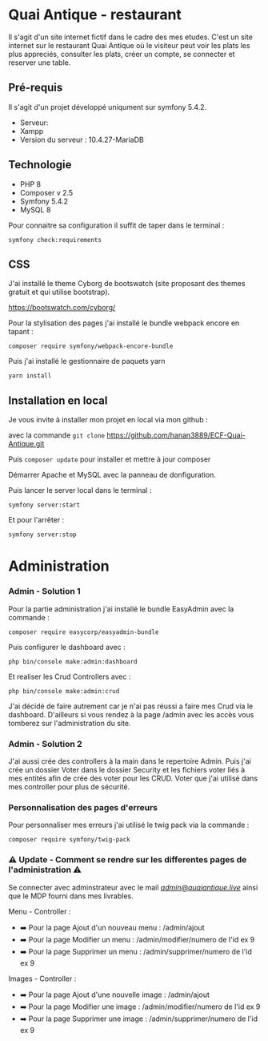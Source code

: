 # Quai Antique - restaurant

Il s'agit d'un site internet fictif dans le cadre des mes etudes.
C'est un site internet sur le restaurant Quai Antique où le visiteur peut voir les plats les plus appreciés, consulter les plats, créer un compte, se connecter et reserver une table.

## Pré-requis

Il s'agit d'un projet développé uniqument sur symfony 5.4.2.

- Serveur:
- Xampp
- Version du serveur : 10.4.27-MariaDB

## Technologie

- PHP 8
- Composer v 2.5
- Symfony 5.4.2
- MySQL 8

Pour connaitre sa configuration il suffit de taper dans le terminal :

`symfony check:requirements`

## CSS

J'ai installé le theme Cyborg de bootswatch (site proposant des themes gratuit et qui utilise bootstrap).

https://bootswatch.com/cyborg/

Pour la stylisation des pages j'ai installé le bundle webpack encore en tapant :

`composer require symfony/webpack-encore-bundle`

Puis j'ai installé le gestionnaire de paquets yarn

`yarn install`

## Installation en local

Je vous invite à installer mon projet en local via mon github :

avec la commande `git clone` https://github.com/hanan3889/ECF-Quai-Antique.git

Puis `composer update`
pour installer et mettre à jour composer

Démarrer Apache et MySQL avec la panneau de donfiguration.

Puis lancer le server local dans le terminal :

`symfony server:start`

Et pour l'arrêter :

`symfony server:stop`

# Administration

### Admin - Solution 1

Pour la partie administration j'ai installé le bundle EasyAdmin avec la commande :

`composer require easycorp/easyadmin-bundle`

Puis configurer le dashboard avec :

`php bin/console make:admin:dashboard`

Et realiser les Crud Controllers avec :

`php bin/console make:admin:crud`

J'ai décidé de faire autrement car je n'ai pas réussi a faire mes Crud via le dashboard.
D'ailleurs si vous rendez à la page /admin avec les accès vous tomberez sur l'administration du site.

### Admin - Solution 2

J'ai aussi crée des controllers à la main dans le repertoire Admin.
Puis j'ai crée un dossier Voter dans le dossier Security et les fichiers voter liés à mes entités afin de crée des voter pour les CRUD.
Voter que j'ai utilisé dans mes controller pour plus de sécurité.

### Personnalisation des pages d'erreurs

Pour personnaliser mes erreurs j'ai utilisé le twig pack via la commande :

`composer require symfony/twig-pack`

### ⚠️ Update - Comment se rendre sur les differentes pages de l'administration ⚠️

Se connecter avec adminstrateur avec le mail *admin@quaiantique.live* ainsi que le MDP fourni dans mes livrables.

Menu - Controller :

- ➡️ Pour la page Ajout d'un nouveau menu : /admin/ajout
- ➡️ Pour la page Modifier un menu : /admin/modifier/numero de l'id ex 9
- ➡️ Pour la page Supprimer un menu : /admin/supprimer/numero de l'id ex 9

Images - Controller :

- ➡️ Pour la page Ajout d'une nouvelle image : /admin/ajout
- ➡️ Pour la page Modifier une image : /admin/modifier/numero de l'id ex 9
- ➡️ Pour la page Supprimer une image : /admin/supprimer/numero de l'id ex 9
